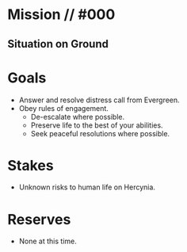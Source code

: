 # Mission // #000
## Situation on Ground
# Goals
- Answer and resolve distress call from Evergreen.
- Obey rules of engagement.
  - De-escalate where possible.
  - Preserve life to the best of your abilities.
  - Seek peaceful resolutions where possible.

# Stakes
- Unknown risks to human life on Hercynia.

# Reserves
- None at this time.